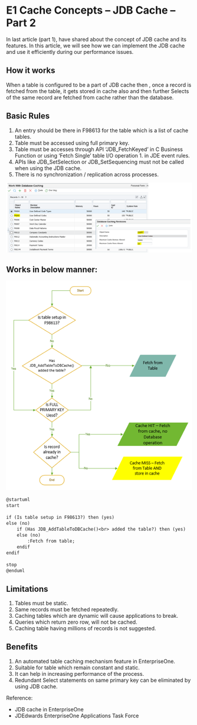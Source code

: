 # E1 Cache Concepts – JDB Cache – Part 2 

In last article (part 1), have shared about the concept of JDB cache and its features. In this article, we will see how we can implement the JDB cache and use it efficiently during our performance issues.

## How it works

When a table is configured to be a part of JDB cache then , once a record is fetched from the table, it gets stored in cache also and then further Selects of the same record are fetched from cache rather than the database.

## Basic Rules

1. An entry should be there in F98613 for the table which is a list of cache tables.
1. Table must be accessed using full primary key.
1. Table must be accesses through API ‘JDB_FetchKeyed’ in C Business Function or using ‘Fetch Single’ table I/O operation 1. in JDE event rules.
1. APIs like JDB_SetSelection or JDB_SetSequencing must not be called when using the JDB cache.
1. There is no synchronization / replication across processes.

![F98613](https://raw.githubusercontent.com/GiovaniPM/DMNTests/main/Courses/JDE%20Cache/Images/3dvb5c97.bmp)

## Works in below manner:

![Flow](https://raw.githubusercontent.com/GiovaniPM/DMNTests/main/Courses/JDE%20Cache/Images/pdvo712d.bmp)
``` plantuml
@startuml
start

if (Is table setup in F98613?) then (yes)
else (no)
    if (Has JDB_AddTableToDBCache()<br> added the table?) then (yes)
    else (no)
        :Fetch from table;
    endif
endif

stop
@enduml
```

## Limitations

1. Tables must be static.
1. Same records must be fetched repeatedly.
1. Caching tables which are dynamic will cause applications to break.
1. Queries which return zero row, will not be cached.
1. Caching table having millions of records is not suggested.

## Benefits

1. An automated table caching mechanism feature in EnterpriseOne.
1. Suitable for table which remain constant and static.
1. It can help in increasing performance of the process.
1. Redundant Select statements on same primary key can be eliminated by using JDB cache.

Reference:
- JDB cache in EnterpriseOne
- JDEdwards EnterpriseOne Applications Task Force